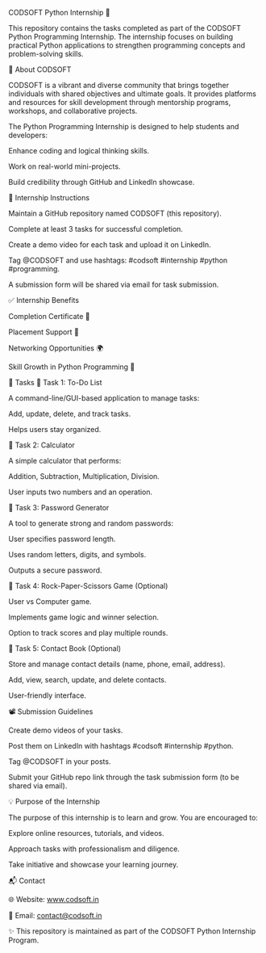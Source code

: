 CODSOFT Python Internship 🚀

This repository contains the tasks completed as part of the CODSOFT Python Programming Internship.
The internship focuses on building practical Python applications to strengthen programming concepts and problem-solving skills.

📌 About CODSOFT

CODSOFT
 is a vibrant and diverse community that brings together individuals with shared objectives and ultimate goals.
It provides platforms and resources for skill development through mentorship programs, workshops, and collaborative projects.

The Python Programming Internship is designed to help students and developers:

Enhance coding and logical thinking skills.

Work on real-world mini-projects.

Build credibility through GitHub and LinkedIn showcase.

📝 Internship Instructions

Maintain a GitHub repository named CODSOFT (this repository).

Complete at least 3 tasks for successful completion.

Create a demo video for each task and upload it on LinkedIn.

Tag @CODSOFT and use hashtags: #codsoft #internship #python #programming.

A submission form will be shared via email for task submission.

✅ Internship Benefits

Completion Certificate 🏅

Placement Support 💼

Networking Opportunities 🌍

Skill Growth in Python Programming 🐍

📂 Tasks
🔹 Task 1: To-Do List

A command-line/GUI-based application to manage tasks:

Add, update, delete, and track tasks.

Helps users stay organized.

🔹 Task 2: Calculator

A simple calculator that performs:

Addition, Subtraction, Multiplication, Division.

User inputs two numbers and an operation.

🔹 Task 3: Password Generator

A tool to generate strong and random passwords:

User specifies password length.

Uses random letters, digits, and symbols.

Outputs a secure password.

🔹 Task 4: Rock-Paper-Scissors Game (Optional)

User vs Computer game.

Implements game logic and winner selection.

Option to track scores and play multiple rounds.

🔹 Task 5: Contact Book (Optional)

Store and manage contact details (name, phone, email, address).

Add, view, search, update, and delete contacts.

User-friendly interface.

📽 Submission Guidelines

Create demo videos of your tasks.

Post them on LinkedIn with hashtags #codsoft #internship #python.

Tag @CODSOFT in your posts.

Submit your GitHub repo link through the task submission form (to be shared via email).

💡 Purpose of the Internship

The purpose of this internship is to learn and grow.
You are encouraged to:

Explore online resources, tutorials, and videos.

Approach tasks with professionalism and diligence.

Take initiative and showcase your learning journey.

📬 Contact

🌐 Website: www.codsoft.in

📧 Email: contact@codsoft.in

✨ This repository is maintained as part of the CODSOFT Python Internship Program.
